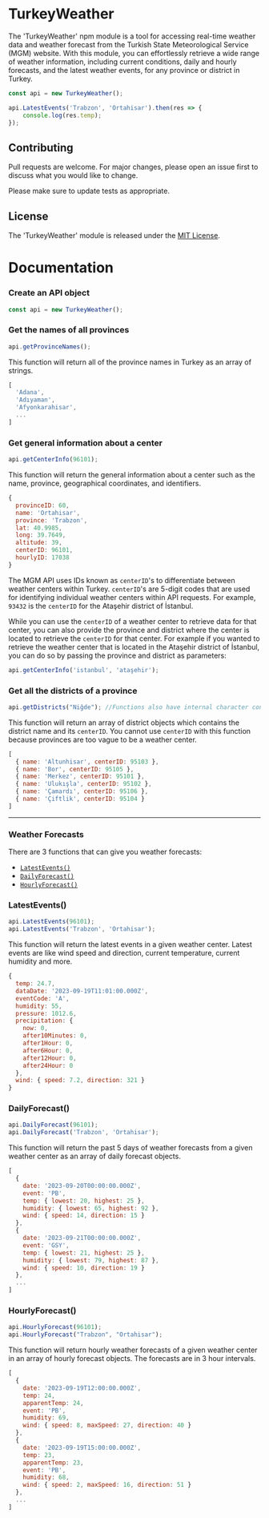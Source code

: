 
# TurkeyWeather

The 'TurkeyWeather' npm module is a tool for accessing real-time weather data and weather forecast from the Turkish State Meteorological Service (MGM) website. With this module, you can effortlessly retrieve a wide range of weather information, including current conditions, daily and hourly forecasts, and the latest weather events, for any province or district in Turkey.

```js
const api = new TurkeyWeather();

api.LatestEvents('Trabzon', 'Ortahisar').then(res => {
    console.log(res.temp);
});
```

## Contributing

Pull requests are welcome. For major changes, please open an issue first
to discuss what you would like to change.

Please make sure to update tests as appropriate.
## License
The 'TurkeyWeather' module is released under the [MIT License](https://choosealicense.com/licenses/mit/).

# Documentation

### Create an API object
```js
const api = new TurkeyWeather();
```

### Get the names of all provinces
```js
api.getProvinceNames();
```

This function will return all of the province names in Turkey as an array of strings.

```js
[
  'Adana',
  'Adıyaman',
  'Afyonkarahisar', 
  ...
]
```

### Get general information about a center
```js
api.getCenterInfo(96101);
```

This function will return the general information about a center such as the name, province, geographical coordinates, and identifiers.

```js
{
  provinceID: 60,
  name: 'Ortahisar',
  province: 'Trabzon',
  lat: 40.9985,
  long: 39.7649,
  altitude: 39,
  centerID: 96101,
  hourlyID: 17038
}
```

The MGM API uses IDs known as `centerID`'s to differentiate between weather centers within Turkey. `centerID`'s are 5-digit codes that are used for identifying individual weather centers within API requests. For example, `93432` is the `centerID` for the Ataşehir district of İstanbul.

While you can use the `centerID` of a weather center to retrieve data for that center, you can also provide the province and district where the center is located to retrieve the `centerID` for that center. For example if you wanted to retrieve the weather center that is located in the Ataşehir district of İstanbul, you can do so by passing the province and district as parameters:

```js
api.getCenterInfo('istanbul', 'ataşehir');
```

### Get all the districts of a province
```javascript
api.getDistricts("Niğde"); //Functions also have internal character conversion.
```

This function will return an array of district objects which contains the district name and its `centerID`.
You cannot use `centerID` with this function because provinces are too vague to be a weather center.

```js
[
  { name: 'Altunhisar', centerID: 95103 },
  { name: 'Bor', centerID: 95105 },
  { name: 'Merkez', centerID: 95101 },
  { name: 'Ulukışla', centerID: 95102 },
  { name: 'Çamardı', centerID: 95106 },
  { name: 'Çiftlik', centerID: 95104 }
]
```

---
### Weather Forecasts

There are 3 functions that can give you weather forecasts:
- [`LatestEvents()`](#latestevents)
- [`DailyForecast()`](#dailyforecast)
- [`HourlyForecast()`](#hourlyforecast)

### LatestEvents()
```js
api.LatestEvents(96101);
api.LatestEvents('Trabzon', 'Ortahisar');
```

This function will return the latest events in a given weather center. Latest events are like wind speed and direction, current temperature, current humidity and more.

```js
{
  temp: 24.7,
  dataDate: '2023-09-19T11:01:00.000Z',
  eventCode: 'A',
  humidity: 55,
  pressure: 1012.6,
  precipitation: {
    now: 0,
    after10Minutes: 0,
    after1Hour: 0,
    after6Hour: 0,
    after12Hour: 0,
    after24Hour: 0
  },
  wind: { speed: 7.2, direction: 321 }
}
```

### DailyForecast()
```js
api.DailyForecast(96101);
api.DailyForecast('Trabzon', 'Ortahisar');
```

This function will return the past 5 days of weather forecasts from a given weather center as an array of daily forecast objects.

```js
[
  {
    date: '2023-09-20T00:00:00.000Z',
    event: 'PB',
    temp: { lowest: 20, highest: 25 },
    humidity: { lowest: 65, highest: 92 },
    wind: { speed: 14, direction: 15 }
  },
  {
    date: '2023-09-21T00:00:00.000Z',
    event: 'GSY',
    temp: { lowest: 21, highest: 25 },
    humidity: { lowest: 79, highest: 87 },
    wind: { speed: 10, direction: 19 }
  },
  ...
]
```

### HourlyForecast()

```js
api.HourlyForecast(96101);
api.HourlyForecast("Trabzon", "Ortahisar");
```

This function will return hourly weather forecasts of a given weather center in an array of hourly forecast objects. The forecasts are in 3 hour intervals.

```js
[
  {
    date: '2023-09-19T12:00:00.000Z',
    temp: 24,
    apparentTemp: 24,
    event: 'PB',
    humidity: 69,
    wind: { speed: 8, maxSpeed: 27, direction: 40 }
  },
  {
    date: '2023-09-19T15:00:00.000Z',
    temp: 23,
    apparentTemp: 23,
    event: 'PB',
    humidity: 68,
    wind: { speed: 2, maxSpeed: 16, direction: 51 }
  },
  ...
]
```